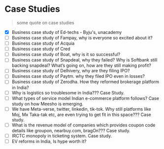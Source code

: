 # Case Studies

> some quote on case studies


- [X] Business case study of Ed-techs - Byju's, unacademy
- [ ] Business case study of Fampay, why is everyone so excited about it?
- [ ] Business case study of Acquia
- [ ] Business case study of Cred
- [ ] Business case study of Boat, why is it so successful?
- [ ] Business case study of Snapdeal, why they failed? Why is Softbank still backing snapdeal? What’s going on, how are they still making profit?
- [ ] Business case study of Delhivery, why are they filing IPO?
- [ ] Business case study of Paytm. why they filed IPO even in losses?
- [ ] Business case study of Zerodha. How they reformed brokerage platform in India?
- [ ] Why is logistics so troublesome in India??? Case Study.
- [ ] What types of service model Indian e-commerce platform follows? Case study on how Meesho is emerging.
- [ ] We have Meta-verse, twitter, linkedin, tik-tok. Why still platforms like Moj, Mx Taka-tak etc, are even trying to get fit in this space??? Case study.
- [ ] What is the revenue model of companies which provides coupon code details like groupon, nearbuy.com, bragOn??? Case study.
- [ ] IRCTC monopoly in ticketing system. Case study.
- [ ] EV reforms in India, Is hype worth it?
